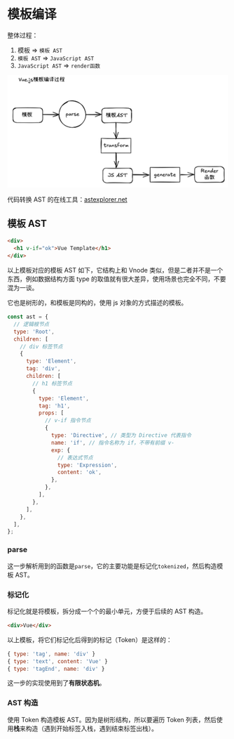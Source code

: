 # 模板编译

整体过程：

1. 模板 => `模板 AST`
2. `模板 AST` => `JavaScript AST`
3. `JavaScript AST` => `render函数`

![模板编译过程](./images/vuejs-template-compile.png)

代码转换 AST 的在线工具：[astexplorer.net](https://astexplorer.net/)

## 模板 AST

```html
<div>
  <h1 v-if="ok">Vue Template</h1>
</div>
```

以上模板对应的模板 AST 如下，它结构上和 Vnode 类似，但是二者并不是一个东西，例如数据结构方面 type 的取值就有很大差异，使用场景也完全不同，不要混为一谈。

它也是树形的，和模板是同构的，使用 js 对象的方式描述的模板。

```javascript
const ast = {
  // 逻辑根节点
  type: 'Root',
  children: [
    // div 标签节点
    {
      type: 'Element',
      tag: 'div',
      children: [
        // h1 标签节点
        {
          type: 'Element',
          tag: 'h1',
          props: [
            // v-if 指令节点
            {
              type: 'Directive', // 类型为 Directive 代表指令
              name: 'if', // 指令名称为 if，不带有前缀 v-
              exp: {
                // 表达式节点
                type: 'Expression',
                content: 'ok',
              },
            },
          ],
        },
      ],
    },
  ],
};
```

### parse

这一步解析用到的函数是`parse`，它的主要功能是标记化`tokenized`，然后构造模板 AST。

### 标记化

标记化就是将模板，拆分成一个个的最小单元，方便于后续的 AST 构造。

```html
<div>Vue</div>
```

以上模板，将它们标记化后得到的标记（Token）是这样的：

```javascript
{ type: 'tag', name: 'div' }
{ type: 'text', content: 'Vue' }
{ type: 'tagEnd', name: 'div' }
```

这一步的实现使用到了**有限状态机**。

### AST 构造

使用 Token 构造模板 AST。因为是树形结构，所以要遍历 Token 列表，然后使用**栈**来构造（遇到开始标签入栈，遇到结束标签出栈）。
